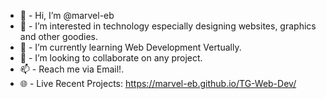 - 👋  -  Hi, I’m @marvel-eb
- 👀  -  I’m interested in technology especially designing websites, graphics and  other goodies.
- 🌱  - I’m currently learning Web Development Vertually.
- 💞️  -  I’m looking to collaborate on any project.
- 📫  -  Reach me via  Email!.
- 🌐  - Live  Recent Projects: https://marvel-eb.github.io/TG-Web-Dev/
<!---
marvel-eb/marvel-eb is a ✨ special ✨ repository because its `README.md` (this file) appears on your GitHub profile.
You can click the Preview link to take a look at your changes.
--->
